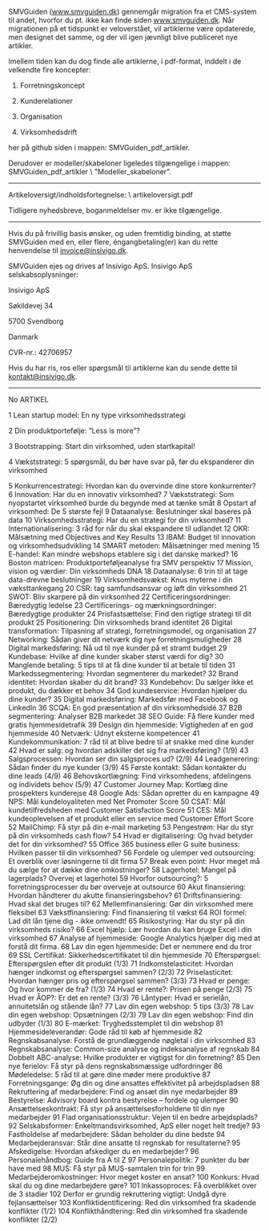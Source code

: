 
SMVGuiden (www.smvguiden.dk) gennemgår migration fra et CMS-system til andet, hvorfor du pt. ikke kan finde siden www.smvguiden.dk. Når migrationen på et tidspunkt er veloverstået, vil artiklerne være opdaterede, men designet det samme, og der vil igen jævnligt blive publiceret nye artikler.

Imellem tiden kan du dog finde alle artiklerne, i pdf-format, inddelt i de velkendte fire koncepter:


1. Forretningskoncept

2. Kunderelationer

3. Organisation

4. Virksomhedsdrift


her på github siden i mappen: SMVGuiden_pdf_artikler. 

Derudover er modeller/skabeloner ligeledes tilgængelige i mappen: SMVGuiden_pdf_artikler \ "Modeller_skabeloner".


***************************************************************************************


Artikeloversigt/indholdsfortegnelse: \ artikeloversigt.pdf

Tidligere nyhedsbreve, boganmeldelser mv. er ikke tilgængelige.


***************************************************************************************


Hvis du på frivillig basis ønsker, og uden fremtidig binding, at støtte SMVGuiden med en, eller flere, éngangbetaling(er) kan du rette henvendelse til invoice@insivigo.dk. 

SMVGuiden ejes og drives af Insivigo ApS. Insivigo ApS selskabsoplysninger:


Insivigo ApS

Søkildevej 34

5700 Svendborg

Danmark

CVR-nr.: 42706957


Hvis du har ris, ros eller spørgsmål til artiklerne kan du sende dette til kontakt@insivigo.dk.


***************************************************************************************

No	ARTIKEL

1	Lean startup model: En ny type virksomhedsstrategi

2	Din produktportefølje: ”Less is more”?

3	Bootstrapping: Start din virksomhed, uden startkapital!

4	Vækststrategi: 5 spørgsmål, du bør have svar på, før du ekspanderer din virksomhed

5	Konkurrencestrategi: Hvordan kan du overvinde dine store konkurrenter?
6	 Innovation: Har du en innovativ virksomhed?
7	Vækststrategi: Som nyopstartet virksomhed burde du begynde med at tænke småt
8	Opstart af virksomhed: De 5 største fejl
9	Dataanalyse: Beslutninger skal baseres på data
10	Virksomhedsstrategi: Har du en strategi for din virksomhed?
11	Internationalisering: 3 råd for når du skal ekspandere til udlandet
12	OKR: Målsætning med Objectives and Key Results
13	IBAM: Budget til innovation og virksomhedsudvikling
14	SMART metoden: Målsætninger med mening 
15	E-handel: Kan mindre webshops etablere sig i det danske marked?
16	Boston matricen: Produktporteføljeanalyse fra SMV perspektiv
17	Mission, vision og værdier: Din virksomheds DNA
18	Dataanalyse: 6 trin til at tage data-drevne beslutninger
19	Virksomhedsvækst: Knus myterne i din væksttankegang 
20	CSR: tag samfundsansvar og løft din virksomhed
21	SWOT: Bliv skarpere på din virksomhed
22	Certificeringsordninger: Bæredygtig ledelse
23	Certificerings- og mærkningsordninger: Bæredygtige produkter
24	Prisfastsættelse: Find den rigtige strategi til dit produkt 
25	Positionering: Din virksomheds brand identitet
26	Digital transformation: Tilpasning af strategi, forretningsmodel, og organisation
27	Networking: Sådan giver dit netværk dig nye forretningsmuligheder
28	Digital markedsføring: Nå ud til nye kunder på et stramt budget
29	Kundebase: Hvilke af dine kunder skaber størst værdi for dig?
30	Manglende betaling: 5 tips til at få dine kunder til at betale til tiden
31	Markedssegmentering: Hvordan segmenterer du markedet?
32	Brand identitet: Hvordan skaber du dit brand?
33	Kundebehov: Du sælger ikke et produkt, du dækker et behov
34	God kundeservice: Hvordan hjælper du dine kunder?
35	Digital markedsføring: Markedsfør med Facebook og LinkedIn
36	SCQA: En god præsentation af din virksomhedsidé 
37	B2B segmentering: Analyser B2B markedet 
38	SEO Guide: Få flere kunder med gratis hjemmesidetrafik
39	Design din hjemmeside: Vigtigheden af en god hjemmeside
40	Netværk: Udnyt eksterne kompetencer
41	Kundekommunikation: 7 råd til at blive bedre til at snakke med dine kunder
42	Hvad er salg: og hvordan adskiller det sig fra markedsføring? (1/9)
43	Salgsprocessen: Hvordan ser din salgsproces ud? (2/9)
44	Leadgenerering: Sådan finder du nye kunder (3/9)
45	Første kontakt: Sådan kontakter du dine leads (4/9)
46	Behovskortlægning: Find virksomhedens, afdelingens og individets behov (5/9)
47	Customer Journey Map: Kortlæg dine prospekters kunderejse
48	Google Ads: Sådan opretter du en kampagne
49	NPS: Mål kundeloyaliteten med Net Promoter Score
50	CSAT: Mål kundetilfredsheden med Customer Satisfaction Score
51	CES: Mål kundeoplevelsen af et produkt eller en service med Customer Effort Score
52	MailChimp: Få styr på din e-mail marketing
53	Pengestrøm: Har du styr på din virksomheds cash flow?
54	Hvad er digitalisering: Og hvad betyder det for din virksomhed?
55	Office 365 business eller G suite business: Hvilken passer til din virksomhed?
56	Fordele og ulemper ved outsourcing: Et overblik over løsningerne til dit firma
57	Break even point: Hvor meget må du sælge for at dække dine omkostninger?
58	Lagerhotel: Mangel på lagerplads? Overvej et lagerhotel
59	Hvorfor outsourcing?: 5 forretningsprocesser du bør overveje at outsource
60	Akut finansiering: Hvordan håndterer du akutte finansieringsbehov?
61	Driftsfinansiering: Hvad skal det bruges til?
62	Mellemfinansiering: Gør din virksomhed mere fleksibel
63	Vækstfinansiering: Find finansiering til vækst
64	ROI formel: Lad dit lån tjene dig - ikke omvendt!
65	Risikostyring: Har du styr på din virksomheds risiko?
66	Excel hjælp: Lær hvordan du kan bruge Excel i din virksomhed
67	Analyse af hjemmeside: Google Analytics hjælper dig med at forstå dit firma.
68	Lav din egen hjemmeside: Det er nemmere end du tror
69	SSL Certifikat: Sikkerhedscertifikatet til din hjemmeside
70	Efterspørgsel: Efterspørgslen efter dit produkt (1/3)
71	Indkomstelasticitet: Hvordan hænger indkomst og efterspørgsel sammen? (2/3)
72	Priselasticitet: Hvordan hænger pris og efterspørgsel sammen? (3/3)
73	Hvad er penge: Og hvor kommer de fra? (1/3)
74	Hvad er rente?: Prisen på penge (2/3)
75	Hvad er ÅOP?: Er det en rente? (3/3)
76	Låntyper: Hvad er serielån, annuitetslån og stående lån?
77	Lav din egen webshop: 5 tips (3/3)
78	Lav din egen webshop: Opsætningen (2/3)
79	Lav din egen webshop: Find din udbyder (1/3)
80	E-mærket: Tryghedsstemplet til din webshop
81	Hjemmesideleverandør: Gode råd til køb af hjemmeside 
82	Regnskabsanalyse: Forstå de grundlæggende nøgletal i din virksomhed
83	Regnskabsanalyse: Common-size analyse og indeksanalyse af regnskab
84	Dobbelt ABC-analyse: Hvilke produkter er vigtigst for din forretning?
85	Den nye ferielov: Få styr på dens regnskabsmæssige udfordringer
86	Mødeledelse: 5 råd til at gøre dine møder mere produktive
87	Forretningsgange: Øg din og dine ansattes effektivitet på arbejdspladsen
88	Rekruttering af medarbejdere: Find og ansæt din nye medarbejder
89	Bestyrelse: Advisory board kontra bestyrelse – fordele og ulemper
90	Ansættelseskontrakt: Få styr på ansættelsesforholdene til din nye medarbejder
91	Flad organisationsstruktur: Vejen til en bedre arbejdsplads? 
92	Selskabsformer: Enkeltmandsvirksomhed, ApS eller noget helt tredje?
93	Fastholdelse af medarbejdere: Sådan beholder du dine bedste
94	Medarbejderansvar: Står dine ansatte til regnskab for resultaterne?
95	Afskedigelse: Hvordan afskediger du en medarbejder?
96	Personalehåndbog: Guide fra A til Z
97	Personalepolitik: 7 punkter du bør have med
98	MUS: Få styr på MUS-samtalen trin for trin 
99	Medarbejderomkostninger: Hvor meget koster en ansat?
100	Konkurs: Hvad skal du og dine medarbejdere gøre?
101	Inkassoproces: Få overblikket over de 3 stadier 
102	Derfor er grundig rekruttering vigtigt: Undgå dyre fejlansættelser
103	Konfliktidentificering: Red din virksomhed fra skadende konflikter (1/2)
104	Konflikthåndtering: Red din virksomhed fra skadende konflikter (2/2)
